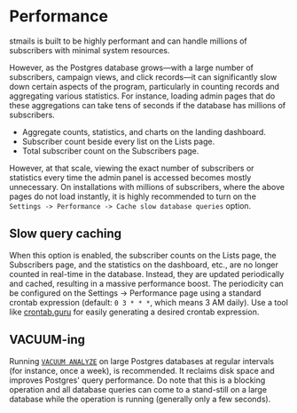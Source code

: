 # Performance

stmails is built to be highly performant and can handle millions of subscribers with minimal system resources.

However, as the Postgres database grows—with a large number of subscribers, campaign views, and click records—it can significantly slow down certain aspects of the program, particularly in counting records and aggregating various statistics. For instance, loading admin pages that do these aggregations can take tens of seconds if the database has millions of subscribers.

- Aggregate counts, statistics, and charts on the landing dashboard.
- Subscriber count beside every list on the Lists page.
- Total subscriber count on the Subscribers page.

However, at that scale, viewing the exact number of subscribers or statistics every time the admin panel is accessed becomes mostly unnecessary. On installations with millions of subscribers, where the above pages do not load instantly, it is highly recommended to turn on the `Settings -> Performance -> Cache slow database queries` option.

## Slow query caching

When this option is enabled, the subscriber counts on the Lists page, the Subscribers page, and the statistics on the dashboard, etc., are no longer counted in real-time in the database. Instead, they are updated periodically and cached, resulting in a massive performance boost. The periodicity can be configured on the Settings -> Performance page using a standard crontab expression (default: `0 3 * * *`, which means 3 AM daily). Use a tool like [crontab.guru](https://crontab.guru) for easily generating a desired crontab expression.

## VACUUM-ing
Running [`VACUUM ANALYZE`](https://www.postgresql.org/docs/current/sql-vacuum.html) on large Postgres databases at regular intervals (for instance, once a week), is recommended. It reclaims disk space and improves Postgres' query performance. Do note that this is a blocking operation and all database queries can come to a stand-still on a large database while the operation is running (generally only a few seconds).
